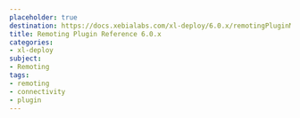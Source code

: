 ```yaml
---
placeholder: true
destination: https://docs.xebialabs.com/xl-deploy/6.0.x/remotingPluginManual.html
title: Remoting Plugin Reference 6.0.x
categories:
- xl-deploy
subject:
- Remoting
tags:
- remoting
- connectivity
- plugin
---
```

